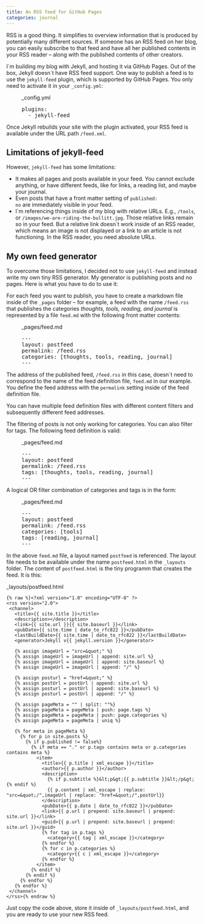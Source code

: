 ```yaml
---
title: An RSS feed for GitHub Pages
categories: journal
---
```

RSS is a good thing. It simplifies to overview information that is produced by potentially many different sources. If someone has an RSS feed on her blog, you can easily subscribe to that feed and have all her published contents in your RSS reader – along with the published contents of other creators.

I´m building my blog with Jekyll, and hosting it via GitHub Pages. Out of the box, Jekyll doesn´t have RSS feed support. One way to publish a feed is to use the <code>jekyll-feed</code> plugin, which is supported by GitHub Pages. You only need to activate it in your <code>_config.yml</code>:

<figure>
<figcaption>_config.yml</figcaption>
<pre>plugins:
  - jekyll-feed</pre>
</figure>

Once Jekyll rebuilds your site with the plugin activated, your RSS feed is available under the URL path <code>/feed.xml</code>.

## Limitations of jekyll-feed
However, <code>jekyll-feed</code> has some limitations:
- It makes all pages and posts available in your feed. You cannot exclude anything, or have different feeds, like for links, a reading list, and maybe your journal.
- Even posts that have a front matter setting of <code>published: no</code> are immediately visible in your feed.
- I´m referencing things inside of my blog with relative URLs. E.g., <code>/tools</code>, or <code>/images/we-are-riding-the-bullitt.jpg</code>. Those relative links remain so in your feed. But a relative link doesn´t work inside of an RSS reader, which means an image is not displayed or a link to an article is not functioning. In the RSS reader, you need absolute URLs.

## My own feed generator
To overcome those limitations, I decided not to use <code>jekyll-feed</code> and instead write my own tiny RSS generator. My generator is publishing posts and no pages. Here is what you have to do to use it:

For each feed you want to publish, you have to create a markdown file inside of the <code>_pages</code> folder – for example, a feed with the name <code>/feed.rss</code> that publishes the categories *thoughts, tools, reading, and journal* is represented by a file <code>feed.md</code> with the following front matter contents:

<figure>
<figcaption>_pages/feed.md</figcaption>
<pre>---
layout: postfeed
permalink: /feed.rss
categories: [thoughts, tools, reading, journal]
---</pre>
</figure>

The address of the published feed, <code>/feed.rss</code> in this case, doesn´t need to correspond to the name of the feed definition file, <code>feed.md</code> in our example. You define the feed address with the <code>permalink</code> setting inside of the feed definition file. 

You can have multiple feed definition files with different content filters and subsequently different feed addresses.

The filtering of posts is not only working for categories. You can also filter for tags. The following feed definition is valid:

<figure>
<figcaption>_pages/feed.md</figcaption>
<pre>---
layout: postfeed
permalink: /feed.rss
tags: [thoughts, tools, reading, journal]
---</pre>
</figure>

A logical OR filter combination of categories and tags is in the form:

<figure>
<figcaption>_pages/feed.md</figcaption>
<pre>---
layout: postfeed
permalink: /feed.rss
categories: [tools]
tags: [reading, journal]
---</pre>
</figure>

In the above <code>feed.md</code> file, a layout named <code>postfeed</code> is referenced. The layout file needs to be available under the name <code>postfeed.html</code> in the <code>_layouts</code> folder. The content of <code>postfeed.html</code> is the tiny programm that creates the feed. It is this:


<figcaption class="mrt-1">_layouts/postfeed.html</figcaption>

~~~
{% raw %}<?xml version="1.0" encoding="UTF-8" ?>
<rss version="2.0">
 <channel>
   <title>{{ site.title }}</title>
   <description></description>
   <link>{{ site.url }}{{ site.baseurl }}</link>
   <pubDate>{{ site.time | date_to_rfc822 }}</pubDate>
   <lastBuildDate>{{ site.time | date_to_rfc822 }}</lastBuildDate>
   <generator>Jekyll v{{ jekyll.version }}</generator>

   {% assign imageUrl = "src=&quot;" %}
   {% assign imageUrl = imageUrl | append: site.url %}
   {% assign imageUrl = imageUrl | append: site.baseurl %}
   {% assign imageUrl = imageUrl | append: "/" %}

   {% assign posturl = "href=&quot;" %}
   {% assign postUrl = postUrl | append: site.url %}
   {% assign posturl = postUrl | append: site.baseurl %}
   {% assign posturl = postUrl | append: "/" %}

   {% assign pageMeta = "" | split: ""%}
   {% assign pageMeta = pageMeta | push: page.tags %}
   {% assign pageMeta = pageMeta | push: page.categories %}
   {% assign pageMeta = pageMeta | uniq %}

   {% for meta in pageMeta %}
     {% for p in site.posts %}
       {% if p.published != false%}
         {% if meta == "." or p.tags contains meta or p.categories contains meta %}
           <item>
             <title>{{ p.title | xml_escape }}</title>
             <author>{{ p.author }}</author>
             <description>
               {% if p.subtitle %}&lt;p&gt;{{ p.subtitle }}&lt;/p&gt;{% endif %}
               {{ p.content | xml_escape | replace: "src=&quot;/",imageUrl | replace: "href=&quot;/",postUrl}}
             </description>
             <pubDate>{{ p.date | date_to_rfc822 }}</pubDate>
             <link>{{ p.url | prepend: site.baseurl | prepend: site.url }}</link>
             <guid>{{ p.url | prepend: site.baseurl | prepend: site.url }}</guid>
             {% for tag in p.tags %}
               <category>{{ tag | xml_escape }}</category>
             {% endfor %}
             {% for c in p.categories %}
               <category>{{ c | xml_escape }}</category>
             {% endfor %}
           </item>
         {% endif %}
       {% endif %}
     {% endfor %}
   {% endfor %}
 </channel>
</rss>{% endraw %}
~~~


Just copy the code above, store it inside of <code>_layouts/postfeed.html</code>, and you are ready to use your new RSS feed.

